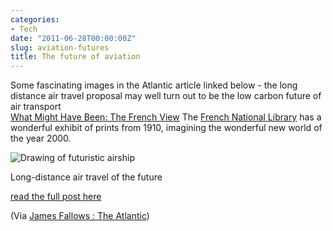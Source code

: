 ```yaml
---
categories:
- Tech
date: "2011-06-28T00:00:00Z"
slug: aviation-futures
title: The future of aviation
---
```

Some fascinating images in the Atlantic article linked below - the long distance air travel proposal may well turn out to be the low carbon future of air transport  
[What Might Have Been: The French View][theatlantic] The [French National Library][bnf] has a wonderful exhibit of prints from 1910, imagining the wonderful new world of the year 2000.  
  
![Drawing of futuristic airship][williampickup]

Long-distance air travel of the future  
  
[read&#xa0;the full post here][google]  
  
(Via [James Fallows : The Atlantic][theatlantic 2])

[bnf]: http://expositions.bnf.fr/utopie/feuill/index.htm
[google]: http://feedproxy.google.com/~r/JamesFallows/~3/sDJHnXSY6U4/click.phdo
[theatlantic]: http://www.theatlantic.com/technology/archive/2011/06/what-might-have-been-the-french-view/241035/ "James Fallows in the Atlantic"
[theatlantic 2]: http://www.theatlantic.com/james-fallows/
[williampickup]: /assets/images/2014/02/Airship-thumb-560x330-55428.jpg "Airship"
